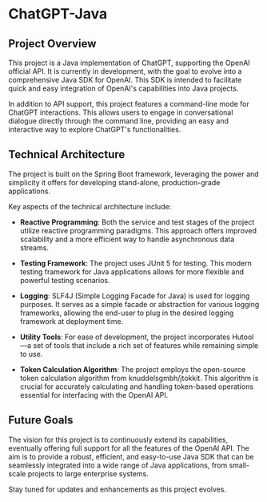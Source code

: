# ChatGPT-Java

## Project Overview

This project is a Java implementation of ChatGPT, supporting the OpenAI official API. It is currently in development, with the goal to evolve into a comprehensive Java SDK for OpenAI. This SDK is intended to facilitate quick and easy integration of OpenAI's capabilities into Java projects.

In addition to API support, this project features a command-line mode for ChatGPT interactions. This allows users to engage in conversational dialogue directly through the command line, providing an easy and interactive way to explore ChatGPT's functionalities.

## Technical Architecture

The project is built on the Spring Boot framework, leveraging the power and simplicity it offers for developing stand-alone, production-grade applications.

Key aspects of the technical architecture include:

- **Reactive Programming**: Both the service and test stages of the project utilize reactive programming paradigms. This approach offers improved scalability and a more efficient way to handle asynchronous data streams.

- **Testing Framework**: The project uses JUnit 5 for testing. This modern testing framework for Java applications allows for more flexible and powerful testing scenarios.

- **Logging**: SLF4J (Simple Logging Facade for Java) is used for logging purposes. It serves as a simple facade or abstraction for various logging frameworks, allowing the end-user to plug in the desired logging framework at deployment time.

- **Utility Tools**: For ease of development, the project incorporates Hutool—a set of tools that include a rich set of features while remaining simple to use.

- **Token Calculation Algorithm**: The project employs the open-source token calculation algorithm from knuddelsgmbh/jtokkit. This algorithm is crucial for accurately calculating and handling token-based operations essential for interfacing with the OpenAI API.

## Future Goals

The vision for this project is to continuously extend its capabilities, eventually offering full support for all the features of the OpenAI API. The aim is to provide a robust, efficient, and easy-to-use Java SDK that can be seamlessly integrated into a wide range of Java applications, from small-scale projects to large enterprise systems.

Stay tuned for updates and enhancements as this project evolves.
